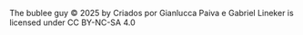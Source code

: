 The bublee guy © 2025 by Criados por Gianlucca Paiva e Gabriel Lineker is licensed under CC BY-NC-SA 4.0 
